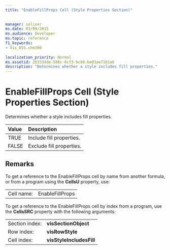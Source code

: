 ```yaml
---
title: "EnableFillProps Cell (Style Properties Section)"
 
 
manager: soliver
ms.date: 03/09/2015
ms.audience: Developer
ms.topic: reference
f1_keywords:
- Vis_DSS.chm300
 
localization_priority: Normal
ms.assetid: 2b3334de-588c-6cf3-bc88-be03ae71b1a6
description: "Determines whether a style includes fill properties."
---
```


# EnableFillProps Cell (Style Properties Section)

Determines whether a style includes fill properties.
  
|**Value**|**Description**|
|:-----|:-----|
|TRUE  <br/> |Include fill properties.  <br/> |
|FALSE  <br/> |Exclude fill properties.  <br/> |
   
## Remarks

To get a reference to the EnableFillProps cell by name from another formula, or from a program using the **CellsU** property, use: 
  
|||
|:-----|:-----|
|Cell name:  <br/> |EnableFillProps  <br/> |
   
To get a reference to the EnableFillProps cell by index from a program, use the **CellsSRC** property with the following arguments: 
  
|||
|:-----|:-----|
|Section index:  <br/> |**visSectionObject** <br/> |
|Row index:  <br/> |**visRowStyle** <br/> |
|Cell index:  <br/> |**visStyleIncludesFill** <br/> |
   

